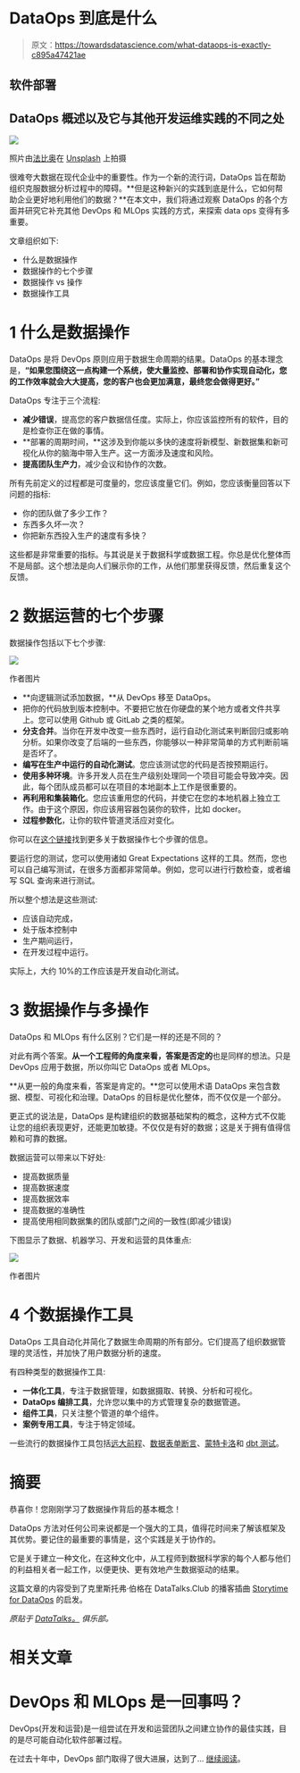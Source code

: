 # DataOps 到底是什么

> 原文：<https://towardsdatascience.com/what-dataops-is-exactly-c895a47421ae>

## 软件部署

## DataOps 概述以及它与其他开发运维实践的不同之处

![](img/4cf6938cc6b5208ddde0723caf103e8c.png)

照片由[法比奥](https://unsplash.com/@fabioha?utm_source=medium&utm_medium=referral)在 [Unsplash](https://unsplash.com?utm_source=medium&utm_medium=referral) 上拍摄

很难夸大数据在现代企业中的重要性。作为一个新的流行词，DataOps 旨在帮助组织克服数据分析过程中的障碍。**但是这种新兴的实践到底是什么，它如何帮助企业更好地利用他们的数据？**在本文中，我们将通过观察 DataOps 的各个方面并研究它补充其他 DevOps 和 MLOps 实践的方式，来探索 data ops 变得有多重要。

文章组织如下:

*   什么是数据操作
*   数据操作的七个步骤
*   数据操作 vs 操作
*   数据操作工具

# 1 什么是数据操作

DataOps 是将 DevOps 原则应用于数据生命周期的结果。DataOps 的基本理念是，**“如果您围绕这一点构建一个系统，使大量监控、部署和协作实现自动化，您的工作效率就会大大提高，您的客户也会更加满意，最终您会做得更好。”**

DataOps 专注于三个流程:

*   **减少错误**，提高您的客户数据信任度。实际上，你应该监控所有的软件，目的是检查你正在做的事情。
*   **部署的周期时间，**这涉及到你能以多快的速度将新模型、新数据集和新可视化从你的脑海中带入生产。这一方面涉及速度和风险。
*   **提高团队生产力**，减少会议和协作的次数。

所有先前定义的过程都是可度量的，您应该度量它们。例如，您应该衡量回答以下问题的指标:

*   你的团队做了多少工作？
*   东西多久坏一次？
*   你把新东西投入生产的速度有多快？

这些都是非常重要的指标。与其说是关于数据科学或数据工程。你总是优化整体而不是局部。这个想法是向人们展示你的工作，从他们那里获得反馈，然后重复这个反馈。

# 2 数据运营的七个步骤

数据操作包括以下七个步骤:

![](img/90d2e3813101440a36207c9f59f19d3d.png)

作者图片

*   **向逻辑测试添加数据，**从 DevOps 移至 DataOps。
*   把你的代码放到版本控制中。不要把它放在你硬盘的某个地方或者文件共享上。您可以使用 Github 或 GitLab 之类的框架。
*   **分支合并**。当你在开发中改变一些东西时，运行自动化测试来判断回归或影响分析。如果你改变了后端的一些东西，你能够以一种非常简单的方式判断前端是否坏了。
*   **编写在生产中运行的自动化测试**。您应该测试您的代码是否按预期运行。
*   **使用多种环境**。许多开发人员在生产级别处理同一个项目可能会导致冲突。因此，每个团队成员都可以在项目的本地副本上工作是很重要的。
*   **再利用和集装箱化**。您应该重用您的代码，并使它在您的本地机器上独立工作。由于这个原因，你应该用容器包装你的软件，比如 docker。
*   **过程参数化**，让你的软件管道灵活应对变化。

你可以在[这个链接](https://em360tech.com/sites/default/files/2020-07/Data-Kitchen_WP_7Steps_710816A_LR.pdf)找到更多关于数据操作七个步骤的信息。

要运行您的测试，您可以使用诸如 Great Expectations 这样的工具。然而，您也可以自己编写测试，在很多方面都非常简单。例如，您可以进行行数检查，或者编写 SQL 查询来进行测试。

所以整个想法是这些测试:

*   应该自动完成，
*   处于版本控制中
*   生产期间运行，
*   在开发过程中运行。

实际上，大约 10%的工作应该是开发自动化测试。

# 3 数据操作与多操作

DataOps 和 MLOps 有什么区别？它们是一样的还是不同的？

对此有两个答案。**从一个工程师的角度来看，答案是否定的**也是同样的想法。只是 DevOps 应用于数据，所以你叫它 DataOps 或者 MLOps。

**从更一般的角度来看，答案是肯定的。**您可以使用术语 DataOps 来包含数据、模型、可视化和治理。DataOps 的目标是优化整体，而不仅仅是一个部分。

更正式的说法是，DataOps 是构建组织的数据基础架构的概念，这种方式不仅能让您的组织表现更好，还能更加敏捷。不仅仅是有好的数据；这是关于拥有值得信赖和可靠的数据。

数据运营可以带来以下好处:

*   提高数据质量
*   提高数据速度
*   提高数据效率
*   提高数据的准确性
*   提高使用相同数据集的团队或部门之间的一致性(即减少错误)

下图显示了数据、机器学习、开发和运营的具体重点:

![](img/c9fb69f2780da67330e6a9dfe6fc499f.png)

作者图片

# 4 个数据操作工具

DataOps 工具自动化并简化了数据生命周期的所有部分。它们提高了组织数据管理的灵活性，并加快了用户数据分析的速度。

有四种类型的数据操作工具:

*   **一体化工具**，专注于数据管理，如数据摄取、转换、分析和可视化。
*   **DataOps 编排工具**，允许您以集中的方式管理复杂的数据管道。
*   **组件工具**，只关注整个管道的单个组件。
*   **案例专用工具**，专注于特定领域。

一些流行的数据操作工具包括[远大前程](https://greatexpectations.io/)、[数据表单断言](https://dataform.co/blog/data-assertions)、[蒙特卡洛](https://www.montecarlodata.com/)和 [dbt 测试](https://docs.getdbt.com/docs/building-a-dbt-project/tests)。

# 摘要

恭喜你！您刚刚学习了数据操作背后的基本概念！

DataOps 方法对任何公司来说都是一个强大的工具，值得花时间来了解该框架及其优势。要记住的最重要的事情是，这个实践是关于协作的。

它是关于建立一种文化，在这种文化中，从工程师到数据科学家的每个人都与他们的利益相关者一起工作，以便更快、更有效地产生数据驱动的结果。

这篇文章的内容受到了克里斯托弗·伯格在 DataTalks.Club 的播客插曲 [Storytime for DataOps](https://datatalks.club/podcast/s08e05-storytime-for-dataops.html#the-essence-of-dataops) 的启发。

*原贴于* [*DataTalks。*](https://datatalks.club/blog/what-dataops-exactly.html) *俱乐部。*

# 相关文章

</how-to-run-a-data-science-project-in-a-docker-container-2ab1a3baa889>  </model-evaluation-in-scikit-learn-abce32ee4a99>  </how-to-build-a-web-app-with-data-ingested-through-versatile-data-kit-ddae43b5f62d>  

# DevOps 和 MLOps 是一回事吗？

DevOps(开发和运营)是一组尝试在开发和运营团队之间建立协作的最佳实践，目的是尽可能自动化软件部署过程。

在过去十年中，DevOps 部门取得了很大进展，达到了… [继续阅读](/are-devops-and-mlops-the-same-thing-c21961a43a56)。